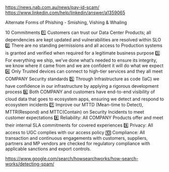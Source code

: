 

https://news.nab.com.au/news/pay-id-scam/
https://www.linkedin.com/help/linkedin/answer/a1359065

Alternate Forms of Phishing - Smishing, Vishing & Whaling



10 Commitments
:one: Customers can trust our Data Center Products; all dependencies are kept updated and vulnerabilities are resolved within SLO
:two: There are no standing permissions and all access to Production systems is granted and verified when required for a legitimate business purpose
:three: For everything we ship, we’ve done what’s needed to ensure its integrity, we know where it came from and we are confident it will do what we expect
:four: Only Trusted devices can connect to high-tier services and they all meet COMPANY Security standards
:five: Through Infrastructure as code (IaC) we have confidence in our infrastructure by applying a rigorous development process
:six: Both COMPANY and customers have end-to-end visibility of cloud data that goes to ecosystem apps, ensuring we detect and respond to ecosystem incidents
:seven: Improve our MTTD (Mean-time to Detect), MTTR(Respond) and MTTC(Contain) on Security Incidents to meet customer expectations
:eight:  Reliability: All COMPANY Products offer and meet their internal SLA commitments for covered  experiences
:nine:  Privacy: All access to UGC complies with our access policy
:keycap_ten:  Compliance: All transaction and continuous engagements with customers, suppliers, partners and MP vendors are checked for regulatory compliance with applicable sanctions and export controls.


https://www.google.com/search/howsearchworks/how-search-works/detecting-spam/
